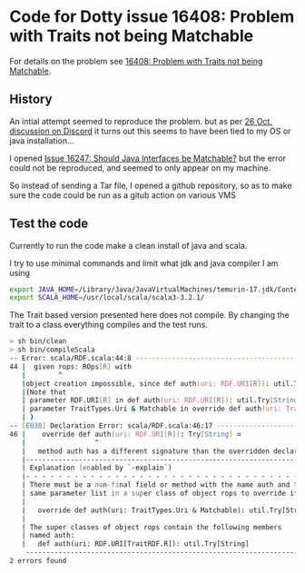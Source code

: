 # Code for Dotty issue 16408: Problem with Traits not being Matchable

For details on the problem see [16408: Problem with Traits not being Matchable](https://github.com/lampepfl/dotty/issues/16408).

## History

An intial attempt seemed to reproduce the problem. but as per [26 Oct, discussion on Discord](https://discord.com/channels/632150470000902164/632628489719382036/1034828756063363082) it turns out this seems to have been tied to my OS or java installation...

I opened [Issue 16247: Should Java Interfaces be Matchable?](https://github.com/lampepfl/dotty/issues/16247) but the error could not be reproduced,
and seemed to only appear on my machine.

So instead of sending a Tar file, I opened a github repository, so as to make sure the code could be run as a gitub action
on various VMS

## Test the code

Currently to run the code make a clean install of java and scala.

I try to use minimal commands and limit what jdk and java compiler I am using

```zsh
export JAVA_HOME=/Library/Java/JavaVirtualMachines/temurin-17.jdk/Contents/Home
export SCALA_HOME=/usr/local/scala/scala3-3.2.1/
```

The Trait based version presented here does not compile. By changing the trait 
to a class everything compiles and the test runs.

```zsh
> sh bin/clean
> sh bin/compileScala
-- Error: scala/RDF.scala:44:8 -------------------------------------------------
44 |  given rops: ROps[R] with
   |        ^
   |object creation impossible, since def auth(uri: RDF.URI[R]): util.Try[String] in trait ROps is not defined
   |(Note that
   | parameter RDF.URI[R] in def auth(uri: RDF.URI[R]): util.Try[String] in trait ROps does not match
   | parameter TraitTypes.Uri & Matchable in override def auth(uri: TraitTypes.Uri & Matchable): util.Try[String] in object rops in object TraitRDF
   | )
-- [E038] Declaration Error: scala/RDF.scala:46:17 -----------------------------
46 |    override def auth(uri: RDF.URI[R]): Try[String] =
   |                 ^
   |   method auth has a different signature than the overridden declaration
   |----------------------------------------------------------------------------
   | Explanation (enabled by `-explain`)
   |- - - - - - - - - - - - - - - - - - - - - - - - - - - - - - - - - - - - - -
   | There must be a non-final field or method with the name auth and the
   | same parameter list in a super class of object rops to override it.
   |
   |   override def auth(uri: TraitTypes.Uri & Matchable): util.Try[String]
   |
   | The super classes of object rops contain the following members
   | named auth:
   |   def auth(uri: RDF.URI[TraitRDF.R]): util.Try[String]
    ----------------------------------------------------------------------------
2 errors found
```

